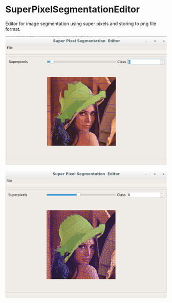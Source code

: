 # SuperPixelSegmentationEditor
Editor for image segmentation using super pixels and storing to png file format.

![](few_superpixel.png)

![](many_superpixel.png)